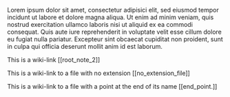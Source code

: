  
Lorem ipsum dolor sit amet, consectetur adipisici elit, sed eiusmod tempor incidunt ut labore et dolore magna aliqua. Ut enim ad minim veniam, quis nostrud exercitation ullamco laboris nisi ut aliquid ex ea commodi consequat. Quis aute iure reprehenderit in voluptate velit esse cillum dolore eu fugiat nulla pariatur. Excepteur sint obcaecat cupiditat non proident, sunt in culpa qui officia deserunt mollit anim id est laborum.

This is a wiki-link [[root_note_2]]

This is a wiki-link to a file with no extension [[no_extension_file]]

This is a wiki-link to a file with a point at the end of its name [[end_point.]]